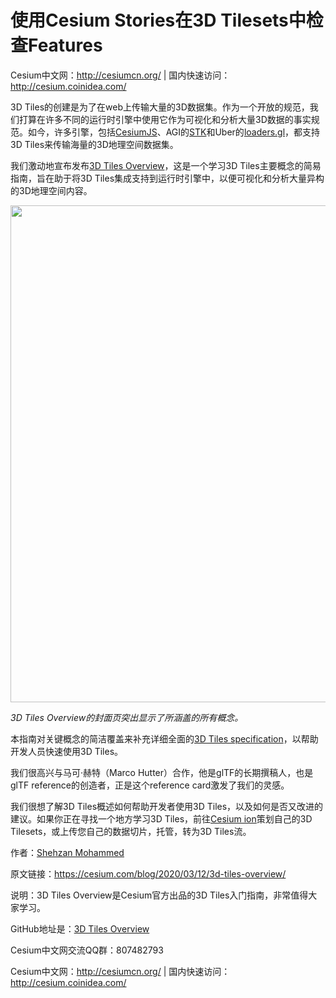 # 使用Cesium Stories在3D Tilesets中检查Features

Cesium中文网：<http://cesiumcn.org/> | 国内快速访问：<http://cesium.coinidea.com/>

3D Tiles的创建是为了在web上传输大量的3D数据集。作为一个开放的规范，我们打算在许多不同的运行时引擎中使用它作为可视化和分析大量3D数据的事实规范。如今，许多引擎，包括[CesiumJS][1]、AGI的[STK][2]和Uber的[loaders.gl][3]，都支持3D Tiles来传输海量的3D地理空间数据集。

我们激动地宣布发布[3D Tiles Overview][4]，这是一个学习3D Tiles主要概念的简易指南，旨在助于将3D Tiles集成支持到运行时引擎中，以便可视化和分析大量异构的3D地理空间内容。

[<img src="http://blog.coinidea.com/wp-content/uploads/2020/03/3d-tiles-overview-page-1.jpg" alt="" width="600" height="795" class="alignnone size-full wp-image-1630" />][5]

*3D Tiles Overview的封面页突出显示了所涵盖的所有概念。*

本指南对关键概念的简洁覆盖来补充详细全面的[3D Tiles specification][6]，以帮助开发人员快速使用3D Tiles。

我们很高兴与马可·赫特（Marco Hutter）合作，他是glTF的长期撰稿人，也是glTF reference的创造者，正是这个reference card激发了我们的灵感。

我们很想了解3D Tiles概述如何帮助开发者使用3D Tiles，以及如何是否又改进的建议。如果你正在寻找一个地方学习3D Tiles，前往[Cesium ion][7]策划自己的3D Tilesets，或上传您自己的数据切片，托管，转为3D Tiles流。

作者：[Shehzan Mohammed][8]

原文链接：https://cesium.com/blog/2020/03/12/3d-tiles-overview/

说明：3D Tiles Overview是Cesium官方出品的3D Tiles入门指南，非常值得大家学习。

GitHub地址是：[3D Tiles Overview][4]

Cesium中文网交流QQ群：807482793

Cesium中文网：<http://cesiumcn.org/> | 国内快速访问：<http://cesium.coinidea.com/>

 [1]: https://cesium.com/cesiumjs/
 [2]: https://cesium.com/blog/2019/04/05/stk-3dtiles/
 [3]: https://cesium.com/blog/2019/11/06/cesium-uber/
 [4]: https://github.com/CesiumGS/3d-tiles/blob/master/3d-tiles-overview.pdf
 [5]: http://blog.coinidea.com/wp-content/uploads/2020/03/3d-tiles-overview-page-1.jpg
 [6]: https://github.com/CesiumGS/3d-tiles
 [7]: https://cesium.com/ion
 [8]: https://cesium.com/team/ShehzanMohammed/